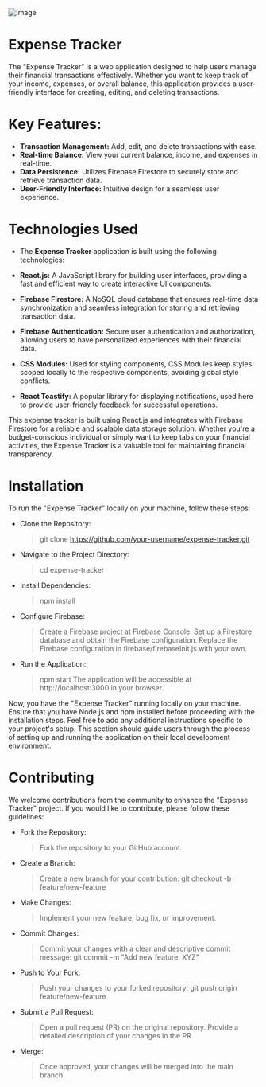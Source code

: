 <img src="expense.png" alt="image" />

# Expense Tracker

The "Expense Tracker" is a web application designed to help users manage their financial transactions effectively. 
Whether you want to keep track of your income, expenses, or overall balance, this application provides a user-friendly interface for creating, editing, and deleting transactions.

# Key Features:
* **Transaction Management:** Add, edit, and delete transactions with ease.
* **Real-time Balance:** View your current balance, income, and expenses in real-time.
* **Data Persistence:** Utilizes Firebase Firestore to securely store and retrieve transaction data.
* **User-Friendly Interface:** Intuitive design for a seamless user experience.

# Technologies Used
* The **Expense Tracker** application is built using the following technologies:

* **React.js:** A JavaScript library for building user interfaces, providing a fast and efficient way to create interactive UI components.

* **Firebase Firestore:** A NoSQL cloud database that ensures real-time data synchronization and seamless integration for storing and retrieving transaction data.

* **Firebase Authentication:** Secure user authentication and authorization, allowing users to have personalized experiences with their financial data.

* **CSS Modules:** Used for styling components, CSS Modules keep styles scoped locally to the respective components, avoiding global style conflicts.

* **React Toastify:** A popular library for displaying notifications, used here to provide user-friendly feedback for successful operations.
  
This expense tracker is built using React.js and integrates with Firebase Firestore for a reliable and scalable data storage solution. 
Whether you're a budget-conscious individual or simply want to keep tabs on your financial activities, the Expense Tracker is a valuable tool for maintaining financial transparency.


# Installation
To run the "Expense Tracker" locally on your machine, follow these steps:

* Clone the Repository:
  > git clone https://github.com/your-username/expense-tracker.git
  
* Navigate to the Project Directory:
  > cd expense-tracker

* Install Dependencies:
  > npm install
  
* Configure Firebase:
  > Create a Firebase project at Firebase Console.
  > Set up a Firestore database and obtain the Firebase configuration.
  > Replace the Firebase configuration in firebase/firebaseInit.js with your own.

* Run the Application:
  > npm start
  > The application will be accessible at http://localhost:3000 in your browser.

Now, you have the "Expense Tracker" running locally on your machine. 
Ensure that you have Node.js and npm installed before proceeding with the installation steps.
Feel free to add any additional instructions specific to your project's setup. 
This section should guide users through the process of setting up and running the application on their local development environment.


# Contributing
We welcome contributions from the community to enhance the "Expense Tracker" project. If you would like to contribute, please follow these guidelines:

* Fork the Repository:
   > Fork the repository to your GitHub account.
  
* Create a Branch:
  > Create a new branch for your contribution:
  > git checkout -b feature/new-feature
  
* Make Changes:
  > Implement your new feature, bug fix, or improvement.

* Commit Changes:
  > Commit your changes with a clear and descriptive commit message:
  > git commit -m "Add new feature: XYZ"


* Push to Your Fork:
  > Push your changes to your forked repository:
  > git push origin feature/new-feature
  
* Submit a Pull Request:
  > Open a pull request (PR) on the original repository.
  > Provide a detailed description of your changes in the PR.
  
* Merge:
  > Once approved, your changes will be merged into the main branch.
